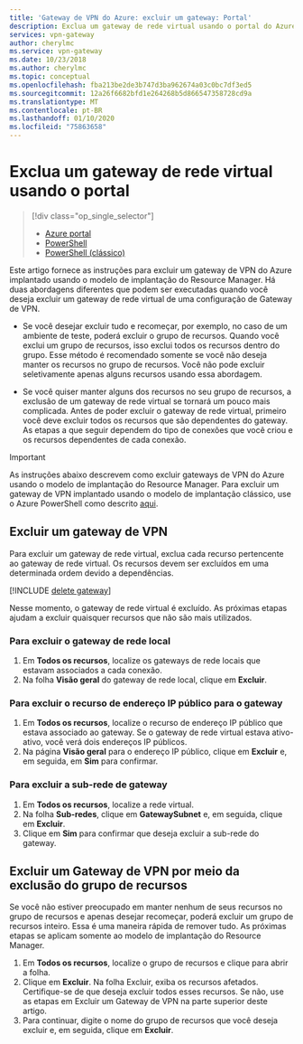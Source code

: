 ```yaml
---
title: 'Gateway de VPN do Azure: excluir um gateway: Portal'
description: Exclua um gateway de rede virtual usando o portal do Azure no modelo de implantação do Resource Manager.
services: vpn-gateway
author: cherylmc
ms.service: vpn-gateway
ms.date: 10/23/2018
ms.author: cherylmc
ms.topic: conceptual
ms.openlocfilehash: fba213be2de3b747d3ba962674a03c0bc7df3ed5
ms.sourcegitcommit: 12a26f6682bfd1e264268b5d866547358728cd9a
ms.translationtype: MT
ms.contentlocale: pt-BR
ms.lasthandoff: 01/10/2020
ms.locfileid: "75863658"
---
```

# <a name="delete-a-virtual-network-gateway-using-the-portal"></a>Exclua um gateway de rede virtual usando o portal

> [!div class="op_single_selector"]
> * [Azure portal](vpn-gateway-delete-vnet-gateway-portal.md)
> * [PowerShell](vpn-gateway-delete-vnet-gateway-powershell.md)
> * [PowerShell (clássico)](vpn-gateway-delete-vnet-gateway-classic-powershell.md)

Este artigo fornece as instruções para excluir um gateway de VPN do Azure implantado usando o modelo de implantação do Resource Manager. Há duas abordagens diferentes que podem ser executadas quando você deseja excluir um gateway de rede virtual de uma configuração de Gateway de VPN.

- Se você desejar excluir tudo e recomeçar, por exemplo, no caso de um ambiente de teste, poderá excluir o grupo de recursos. Quando você exclui um grupo de recursos, isso exclui todos os recursos dentro do grupo. Esse método é recomendado somente se você não deseja manter os recursos no grupo de recursos. Você não pode excluir seletivamente apenas alguns recursos usando essa abordagem.

- Se você quiser manter alguns dos recursos no seu grupo de recursos, a exclusão de um gateway de rede virtual se tornará um pouco mais complicada. Antes de poder excluir o gateway de rede virtual, primeiro você deve excluir todos os recursos que são dependentes do gateway. As etapas a que seguir dependem do tipo de conexões que você criou e os recursos dependentes de cada conexão.

> [!IMPORTANT]
> As instruções abaixo descrevem como excluir gateways de VPN do Azure usando o modelo de implantação do Resource Manager. Para excluir um gateway de VPN implantado usando o modelo de implantação clássico, use o Azure PowerShell como descrito [aqui](vpn-gateway-delete-vnet-gateway-classic-powershell.md).


## <a name="delete-a-vpn-gateway"></a>Excluir um gateway de VPN

Para excluir um gateway de rede virtual, exclua cada recurso pertencente ao gateway de rede virtual. Os recursos devem ser excluídos em uma determinada ordem devido a dependências.

[!INCLUDE [delete gateway](../../includes/vpn-gateway-delete-vnet-gateway-portal-include.md)]

Nesse momento, o gateway de rede virtual é excluído. As próximas etapas ajudam a excluir quaisquer recursos que não são mais utilizados.

### <a name="to-delete-the-local-network-gateway"></a>Para excluir o gateway de rede local

1. Em **Todos os recursos**, localize os gateways de rede locais que estavam associados a cada conexão.
2. Na folha **Visão geral** do gateway de rede local, clique em **Excluir**.

### <a name="to-delete-the-public-ip-address-resource-for-the-gateway"></a>Para excluir o recurso de endereço IP público para o gateway

1. Em **Todos os recursos**, localize o recurso de endereço IP público que estava associado ao gateway. Se o gateway de rede virtual estava ativo-ativo, você verá dois endereços IP públicos. 
2. Na página **Visão geral** para o endereço IP público, clique em **Excluir** e, em seguida, em **Sim** para confirmar.

### <a name="to-delete-the-gateway-subnet"></a>Para excluir a sub-rede de gateway

1. Em **Todos os recursos**, localize a rede virtual. 
2. Na folha **Sub-redes**, clique em **GatewaySubnet** e, em seguida, clique em **Excluir**. 
3. Clique em **Sim** para confirmar que deseja excluir a sub-rede do gateway.

## <a name="deleterg"></a>Excluir um Gateway de VPN por meio da exclusão do grupo de recursos

Se você não estiver preocupado em manter nenhum de seus recursos no grupo de recursos e apenas desejar recomeçar, poderá excluir um grupo de recursos inteiro. Essa é uma maneira rápida de remover tudo. As próximas etapas se aplicam somente ao modelo de implantação do Resource Manager.

1. Em **Todos os recursos**, localize o grupo de recursos e clique para abrir a folha.
2. Clique em **Excluir**. Na folha Excluir, exiba os recursos afetados. Certifique-se de que deseja excluir todos esses recursos. Se não, use as etapas em Excluir um Gateway de VPN na parte superior deste artigo.
3. Para continuar, digite o nome do grupo de recursos que você deseja excluir e, em seguida, clique em **Excluir**.
